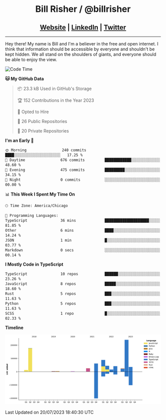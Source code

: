 
<h1 align="center">
    Bill Risher / @billrisher <br />
</h1>
<h2 align="center">
    <a href="https://billrisher.com">Website</a> | <a href="https://linkedin.com/in/william-risher">LinkedIn</a> | <a href="https://twitter.com/billrisher_">Twitter</a> 
 </h2>

---

Hey there! My name is Bill and I'm a believer in the free and open internet. 
I think that information should be accessible by everyone and shouldn't be kept hidden. 
We all stand on the shoulders of giants, and everyone should be able to enjoy the view.

<!--START_SECTION:waka-->
![Code Time](http://img.shields.io/badge/Code%20Time-212%20hrs%2046%20mins-blue)

**🐱 My GitHub Data** 

> 📦 23.3 kB Used in GitHub's Storage 
 > 
> 🏆 152 Contributions in the Year 2023
 > 
> 💼 Opted to Hire
 > 
> 📜 26 Public Repositories 
 > 
> 🔑 20 Private Repositories 
 > 
**I'm an Early 🐤** 

```text
🌞 Morning                240 commits         ████░░░░░░░░░░░░░░░░░░░░░   17.25 % 
🌆 Daytime                676 commits         ████████████░░░░░░░░░░░░░   48.60 % 
🌃 Evening                475 commits         █████████░░░░░░░░░░░░░░░░   34.15 % 
🌙 Night                  0 commits           ░░░░░░░░░░░░░░░░░░░░░░░░░   00.00 % 
```


📊 **This Week I Spent My Time On** 

```text
🕑︎ Time Zone: America/Chicago

💬 Programming Languages: 
TypeScript               36 mins             ████████████████████░░░░░   81.85 % 
Other                    6 mins              ████░░░░░░░░░░░░░░░░░░░░░   14.24 % 
JSON                     1 min               █░░░░░░░░░░░░░░░░░░░░░░░░   03.77 % 
Markdown                 0 secs              ░░░░░░░░░░░░░░░░░░░░░░░░░   00.14 % 
```

**I Mostly Code in TypeScript** 

```text
TypeScript               10 repos            ██████░░░░░░░░░░░░░░░░░░░   23.26 % 
JavaScript               8 repos             █████░░░░░░░░░░░░░░░░░░░░   18.60 % 
Rust                     5 repos             ███░░░░░░░░░░░░░░░░░░░░░░   11.63 % 
Python                   5 repos             ███░░░░░░░░░░░░░░░░░░░░░░   11.63 % 
SCSS                     1 repo              █░░░░░░░░░░░░░░░░░░░░░░░░   02.33 % 
```



**Timeline**

![Lines of Code chart](https://raw.githubusercontent.com/billrisher/billrisher/main/assets/bar_graph.png)


 Last Updated on 20/07/2023 18:40:30 UTC
<!--END_SECTION:waka-->
